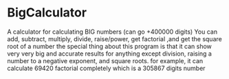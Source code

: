 # BigCalculator
A calculator for calculating BIG numbers (can go +400000 digits)
You can add, subtract, multiply, divide, raise/power, get factorial ,and get the square root of a number
the special thing about this program is that it can show very very big and accurate results for anything except division, raising a number to a negative exponent, and square roots.
for example, it can calculate 69420 factorial completely which is a 305867 digits number
